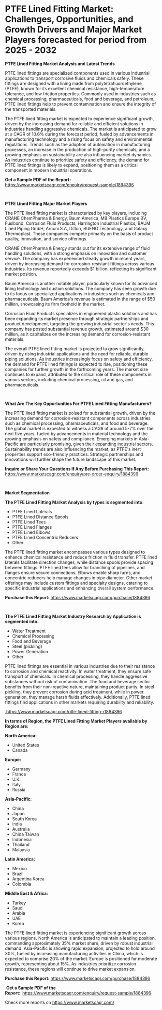 <p><h1>PTFE Lined Fitting Market: Challenges, Opportunities, and Growth Drivers and Major Market Players forecasted for period from 2025 - 2032</h1></p><p><strong>PTFE Lined Fitting Market Analysis and Latest Trends</strong></p>
<p><p>PTFE lined fittings are specialized components used in various industrial applications to transport corrosive fluids and chemicals safely. These fittings are designed with a lining made from polytetrafluoroethylene (PTFE), known for its excellent chemical resistance, high-temperature tolerance, and low friction properties. Commonly used in industries such as chemical processing, pharmaceuticals, food and beverage, and petroleum, PTFE lined fittings help to prevent contamination and ensure the integrity of the transported materials.</p><p>The PTFE lined fitting market is expected to experience significant growth, driven by the increasing demand for reliable and efficient solutions in industries handling aggressive chemicals. The market is anticipated to grow at a CAGR of 10.6% during the forecast period, fueled by advancements in manufacturing technology and a rising focus on safety and environmental regulations. Trends such as the adoption of automation in manufacturing processes, an increase in the production of high-purity chemicals, and a growing emphasis on sustainability are also influencing market dynamics. As industries continue to prioritize safety and efficiency, the demand for PTFE lined fittings is likely to expand, positioning them as a critical component in modern industrial operations.</p></p>
<p><strong>Get a Sample PDF of the Report:&nbsp;</strong> <a href="https://www.marketscagr.com/enquiry/request-sample/1884396?utm_campaign=2391&utm_medium=2&utm_source=Github&utm_content=ia&utm_term=01032025&utm_id=ptfe-lined-fitting">https://www.marketscagr.com/enquiry/request-sample/1884396</a></p>
<p>&nbsp;</p>
<p><strong>PTFE Lined Fitting Major Market Players</strong></p>
<p><p>The PTFE lined fitting market is characterized by key players, including CRANE ChemPharma & Energy, Baum America, MB Plastics Europe BV, Fusibond, Corrosion Fluid Products, Harrington Industrial Plastics, BAUM Lined Piping GmbH, Arconi S.A, Diflon, BUENO Technology, and Galaxy Thermoplast. These companies compete primarily on the basis of product quality, innovation, and service offerings.</p><p>CRANE ChemPharma & Energy stands out for its extensive range of fluid handling solutions, with a strong emphasis on innovation and customer service. The company has experienced steady growth in recent years, driven by increasing demand for corrosion-resistant fittings across various industries. Its revenue reportedly exceeds $1 billion, reflecting its significant market position.</p><p>Baum America is another notable player, particularly known for its advanced lining technology and custom solutions. The company has seen growth due to its focus on specialized applications in industries such as chemicals and pharmaceuticals. Baum America's revenue is estimated in the range of $50 million, showcasing its firm foothold in the market.</p><p>Corrosion Fluid Products specializes in engineered plastic solutions and has been expanding its market presence through strategic partnerships and product development, targeting the growing industrial sector's needs. This company has posted substantial revenue growth, estimated around $30 million, as it capitalizes on the increasing demand for corrosion-resistant materials.</p><p>The overall PTFE lined fitting market is projected to grow significantly, driven by rising industrial applications and the need for reliable, durable piping solutions. As industries increasingly focus on safety and efficiency, the demand for PTFE lined fittings is expected to rise, positioning these companies for further growth in the forthcoming years. The market size continues to expand, attributed to the critical role of these components in various sectors, including chemical processing, oil and gas, and pharmaceuticals.</p></p>
<p>&nbsp;</p>
<p><strong>What Are The Key Opportunities For PTFE Lined Fitting Manufacturers?</strong></p>
<p><p>The PTFE lined fitting market is poised for substantial growth, driven by the increasing demand for corrosion-resistant components across industries such as chemical processing, pharmaceuticals, and food and beverage. The global market is expected to witness a CAGR of around 5-7% over the next five years, fueled by advancements in material technology and the growing emphasis on safety and compliance. Emerging markets in Asia-Pacific are particularly promising, given their expanding industrial sectors. Sustainability trends are also influencing the market, as PTFE's inert properties support eco-friendly practices. Strategic partnerships and innovations will further shape the future landscape of this market.</p></p>
<p><strong>Inquire or Share Your Questions If Any Before Purchasing This Report:</strong> <a href="https://www.marketscagr.com/enquiry/pre-order-enquiry/1884396?utm_campaign=2391&utm_medium=2&utm_source=Github&utm_content=ia&utm_term=01032025&utm_id=ptfe-lined-fitting">https://www.marketscagr.com/enquiry/pre-order-enquiry/1884396</a></p>
<p>&nbsp;</p>
<p><strong>Market Segmentation</strong></p>
<p><strong>The PTFE Lined Fitting Market Analysis by types is segmented into:</strong></p>
<p><ul><li>PTFE Lined Laterals</li><li>PTFE Lined Distance Spools</li><li>PTFE Lined Tees</li><li>PTFE Lined Flanges</li><li>PTFE Lined Elbows</li><li>PTFE Lined Concentric Reducers</li><li>Other</li></ul></p>
<p><p>The PTFE lined fitting market encompasses various types designed to enhance chemical resistance and reduce friction in fluid transfer. PTFE lined laterals facilitate direction changes, while distance spools provide spacing between fittings. PTFE lined tees allow for branching of pipelines, and flanges ensure secure connections. Elbows enable sharp turns, and concentric reducers help manage changes in pipe diameter. Other market offerings may include custom fittings and specialty designs, catering to specific industrial applications and enhancing overall system performance.</p></p>
<p><strong>Purchase this Report:&nbsp;</strong><a href="https://www.marketscagr.com/purchase/1884396?utm_campaign=2391&utm_medium=2&utm_source=Github&utm_content=ia&utm_term=01032025&utm_id=ptfe-lined-fitting">https://www.marketscagr.com/purchase/1884396</a></p>
<p>&nbsp;</p>
<p><strong>The PTFE Lined Fitting Market Industry Research by Application is segmented into:</strong></p>
<p><ul><li>Water Treatment</li><li>Chemical Processing</li><li>Food and Beverage</li><li>Steel (pickling)</li><li>Power Generation</li><li>Other</li></ul></p>
<p><p>PTFE lined fittings are essential in various industries due to their resistance to corrosion and chemical reactivity. In water treatment, they ensure safe transport of chemicals. In chemical processing, they handle aggressive substances without risk of contamination. The food and beverage sector benefits from their non-reactive nature, maintaining product purity. In steel pickling, they prevent corrosion during acid treatment, while in power generation, they manage harsh fluids effectively. Additionally, PTFE lined fittings find applications in other markets requiring durability and reliability.</p></p>
<p><a href="https://www.marketscagr.com/ptfe-lined-fitting-r1884396?utm_campaign=2391&utm_medium=2&utm_source=Github&utm_content=ia&utm_term=01032025&utm_id=ptfe-lined-fitting">&nbsp;https://www.marketscagr.com/ptfe-lined-fitting-r1884396</a></p>
<p><strong>In terms of Region, the PTFE Lined Fitting Market Players available by Region are:</strong></p>
<p>
    <p> <strong> North America: </strong>
        <ul>
            <li>United States</li>
            <li>Canada</li>
        </ul>
        </p> 
    <p> <strong> Europe: </strong>
        <ul>
            <li>Germany</li>
            <li>France</li>
            <li>U.K.</li>
            <li>Italy</li>
            <li>Russia</li>
        </ul>
        </p> 
    <p> <strong> Asia-Pacific: </strong>
        <ul>
            <li>China</li>
            <li>Japan</li>
            <li>South Korea</li>
            <li>India</li>
            <li>Australia</li>
            <li>China Taiwan</li>
            <li>Indonesia</li>
            <li>Thailand</li>
            <li>Malaysia</li>
        </ul>
        </p> 
    <p> <strong> Latin America: </strong>
        <ul>
            <li>Mexico</li>
            <li>Brazil</li>
            <li>Argentina Korea</li>
            <li>Colombia</li>
        </ul>
        </p> 
    <p> <strong> Middle East & Africa: </strong>
        <ul>
            <li>Turkey</li>
            <li>Saudi</li>
            <li>Arabia</li>
            <li>UAE</li>
            <li>Korea</li>
        </ul>
    </p>
    </p>
<p><p>The PTFE lined fitting market is experiencing significant growth across various regions. North America is anticipated to maintain a leading position, commanding approximately 35% market share, driven by robust industrial demand. Asia-Pacific is showing rapid expansion, projected to hold around 30%, fueled by increasing manufacturing activities in China, which is expected to comprise 20% of the market. Europe is positioned for moderate growth, representing about 15%. As industries prioritize corrosion resistance, these regions will continue to drive market expansion.</p></p>
<p><strong>Purchase this Report: </strong><a href="https://www.marketscagr.com/purchase/1884396?utm_campaign=2391&utm_medium=2&utm_source=Github&utm_content=ia&utm_term=01032025&utm_id=ptfe-lined-fitting">https://www.marketscagr.com/purchase/1884396</a></p>
<p>&nbsp;<strong>Get a Sample PDF of the Report:&nbsp;&nbsp;</strong><a href="https://www.marketscagr.com/enquiry/request-sample/1884396?utm_campaign=2391&utm_medium=2&utm_source=Github&utm_content=ia&utm_term=01032025&utm_id=ptfe-lined-fitting">https://www.marketscagr.com/enquiry/request-sample/1884396</a></p>
<p><strong></strong></p>
<p>Check more reports on <a href="https://www.marketscagr.com/?utm_campaign=2391&utm_medium=2&utm_source=Github&utm_content=ia&utm_term=01032025&utm_id=ptfe-lined-fitting">https://www.marketscagr.com/</a></p>